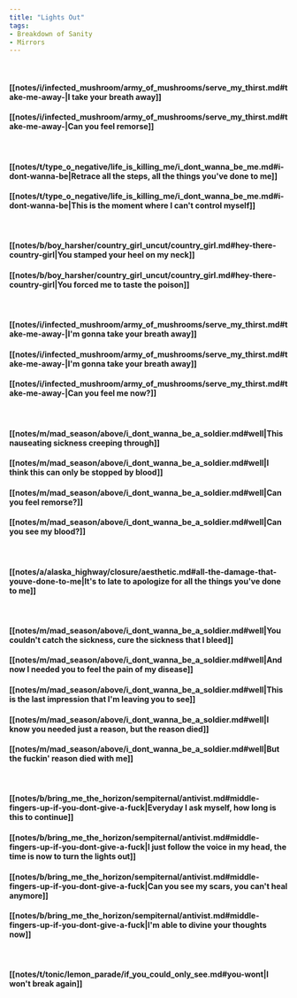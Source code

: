 ```yaml
---
title: "Lights Out"
tags:
- Breakdown of Sanity
- Mirrors
---
```

&nbsp;
#### [[notes/i/infected_mushroom/army_of_mushrooms/serve_my_thirst.md#take-me-away-|I take your breath away]]
#### [[notes/i/infected_mushroom/army_of_mushrooms/serve_my_thirst.md#take-me-away-|Can you feel remorse]]
&nbsp;
#### [[notes/t/type_o_negative/life_is_killing_me/i_dont_wanna_be_me.md#i-dont-wanna-be|Retrace all the steps, all the things you've done to me]]
#### [[notes/t/type_o_negative/life_is_killing_me/i_dont_wanna_be_me.md#i-dont-wanna-be|This is the moment where I can't control myself]]
&nbsp;
#### [[notes/b/boy_harsher/country_girl_uncut/country_girl.md#hey-there-country-girl|You stamped your heel on my neck]]
#### [[notes/b/boy_harsher/country_girl_uncut/country_girl.md#hey-there-country-girl|You forced me to taste the poison]]
&nbsp;
#### [[notes/i/infected_mushroom/army_of_mushrooms/serve_my_thirst.md#take-me-away-|I'm gonna take your breath away]]
#### [[notes/i/infected_mushroom/army_of_mushrooms/serve_my_thirst.md#take-me-away-|I'm gonna take your breath away]]
#### [[notes/i/infected_mushroom/army_of_mushrooms/serve_my_thirst.md#take-me-away-|Can you feel me now?]]
&nbsp;
#### [[notes/m/mad_season/above/i_dont_wanna_be_a_soldier.md#well|This nauseating sickness creeping through]]
#### [[notes/m/mad_season/above/i_dont_wanna_be_a_soldier.md#well|I think this can only be stopped by blood]]
#### [[notes/m/mad_season/above/i_dont_wanna_be_a_soldier.md#well|Can you feel remorse?]]
#### [[notes/m/mad_season/above/i_dont_wanna_be_a_soldier.md#well|Can you see my blood?]]
&nbsp;
#### [[notes/a/alaska_highway/closure/aesthetic.md#all-the-damage-that-youve-done-to-me|It's to late to apologize for all the things you've done to me]]
&nbsp;
#### [[notes/m/mad_season/above/i_dont_wanna_be_a_soldier.md#well|You couldn't catch the sickness, cure the sickness that I bleed]]
#### [[notes/m/mad_season/above/i_dont_wanna_be_a_soldier.md#well|And now I needed you to feel the pain of my disease]]
#### [[notes/m/mad_season/above/i_dont_wanna_be_a_soldier.md#well|This is the last impression that I'm leaving you to see]]
#### [[notes/m/mad_season/above/i_dont_wanna_be_a_soldier.md#well|I know you needed just a reason, but the reason died]]
#### [[notes/m/mad_season/above/i_dont_wanna_be_a_soldier.md#well|But the fuckin' reason died with me]]
&nbsp;
#### [[notes/b/bring_me_the_horizon/sempiternal/antivist.md#middle-fingers-up-if-you-dont-give-a-fuck|Everyday I ask myself, how long is this to continue]]
#### [[notes/b/bring_me_the_horizon/sempiternal/antivist.md#middle-fingers-up-if-you-dont-give-a-fuck|I just follow the voice in my head, the time is now to turn the lights out]]
#### [[notes/b/bring_me_the_horizon/sempiternal/antivist.md#middle-fingers-up-if-you-dont-give-a-fuck|Can you see my scars, you can't heal anymore]]
#### [[notes/b/bring_me_the_horizon/sempiternal/antivist.md#middle-fingers-up-if-you-dont-give-a-fuck|I'm able to divine your thoughts now]]
&nbsp;
#### [[notes/t/tonic/lemon_parade/if_you_could_only_see.md#you-wont|I won't break again]]
